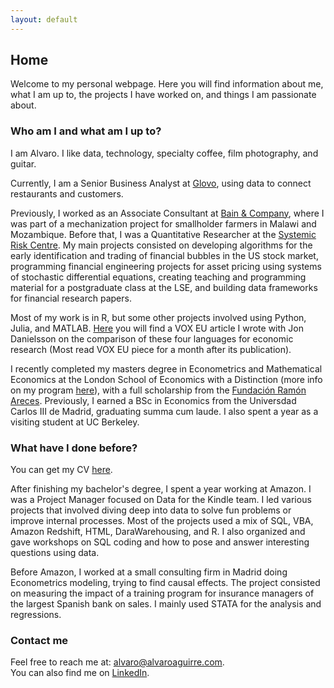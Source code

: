 ```yaml
---
layout: default
---
```


## Home

Welcome to my personal webpage. Here you will find information about me, what I am up to, the projects I have worked on, and things I am passionate about.

### Who am I and what am I up to?

I am Alvaro. I like data, technology, specialty coffee, film photography, and guitar.

Currently, I am a Senior Business Analyst at <a href = "https://glovoapp.com" target = "_blank">Glovo</a>, using data to connect restaurants and customers.

Previously, I worked as an Associate Consultant at <a href = "https://www.bain.com" target = "_blank">Bain & Company</a>, where I was part of a mechanization project for smallholder farmers in Malawi and Mozambique. Before that, I was a Quantitative Researcher at the <a href = "http://www.systemicrisk.ac.uk" target = "_blank">Systemic Risk Centre</a>. My main projects consisted on developing algorithms for the early identification and trading of financial bubbles in the US stock market, programming financial engineering projects for asset pricing using systems of stochastic differential equations, creating teaching and programming material for a postgraduate class at the LSE, and building data frameworks for financial research papers. 

Most of my work is in R, but some other projects involved using Python, Julia, and MATLAB. <a href = "https://voxeu.org/article/which-programming-language-best-economic-research" target = "_blank">Here</a> you will find a VOX EU article I wrote with Jon Danielsson on the comparison of these four languages for economic research (Most read VOX EU piece for a month after its publication).

I recently completed my masters degree in Econometrics and Mathematical Economics at the London School of Economics with a Distinction (more info on my program <a href = "https://www.lse.ac.uk/study-at-lse/Graduate/Degree-programmes-2021/MSc-Econometrics-and-Mathematical-Economics" target = "_blank">here</a>), with a full scholarship from the <a href = "https://www.fundacionareces.es/fundacionareces/en/" target = "_blank">Fundación Ramón Areces</a>. Previously, I earned a BSc in Economics from the Universdad Carlos III de Madrid, graduating summa cum laude. I also spent a year as a visiting student at UC Berkeley.

### What have I done before?

You can get my CV <a href = "/assets/docs/CV_AlvaroAguirre.pdf" target = "_blank">here</a>.

After finishing my bachelor's degree, I spent a year working at Amazon. I was a Project Manager focused on Data for the Kindle team. I led various projects that involved diving deep into data to solve fun problems or improve internal processes. Most of the projects used a mix of SQL, VBA, Amazon Redshift, HTML, DaraWarehousing, and R. I also organized and gave workshops on SQL coding and how to pose and answer interesting questions using data. 

Before Amazon, I worked at a small consulting firm in Madrid doing Econometrics modeling, trying to find causal effects. The project consisted on measuring the impact of a training program for insurance managers of the largest Spanish bank on sales. I mainly used STATA for the analysis and regressions.

### Contact me

Feel free to reach me at: <alvaro@alvaroaguirre.com>.  
You can also find me on [LinkedIn](https://www.linkedin.com/in/alvaro-aguirre/).